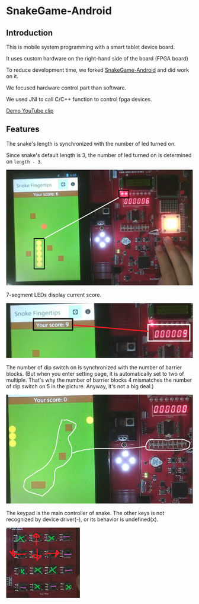 # SnakeGame-Android

## Introduction
This is mobile system programming with a smart tablet device board.

It uses custom hardware on the right-hand side of the board (FPGA board)

To reduce development time, we forked [SnakeGame-Android](https://github.com/YangDai2003/SnakeGame-Android) and did work on it.

We focused hardware control part than software.

We used JNI to call C/C++ function to control fpga devices.

[Demo YouTube clip](https://youtube.com/watch?v=HBxpRqMa0Ok)

## Features
The snake's length is synchronized with the number of led turned on.

Since snake's default length is 3, the number of led turned on is determined on `length - 3`.

![led](images/led.png)

7-segment LEDs display current score.

![segment](images/segment.png)

The number of dip switch on is synchronized with the number of barrier blocks. (But when you enter setting page, it is automatically set to two of multiple. That's why the number of barrier blocks 4 mismatches the number of dip switch on 5 in the picture. Anyway, it's not a big deal.)

![dipsw](images/dipsw.png)

The keypad is the main controller of snake. The other keys is not recognized by device driver(-), or its behavior is undefined(x).

![keypad](images/keypad.png)